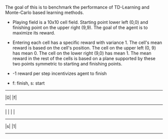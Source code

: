 The goal of this is to benchmark the performance of TD-Learning and Monte-Carlo based learning methods.

* Playing field is a 10x10 cell field. Starting point lower left (0,0) and finishing point on the upper right (9,9). The goal of the agent is to maximize its reward.

* Entering each cell has a specific reward with variance 1. The cell's mean reward is based on the cell's position. The cell on the upper left (0, 9) has mean 0. The cell on the lower right (9,0) has mean 1. The mean reward in the rest of the cells is based on a plane supported by these two points symmetric to starting and finishing points.

* -1 reward per step incentivizes agent to finish
* f: finish, s: start


 - - -
|0| |f|
 - - -
| | | |
 - - -
|s| |1|
 - - -
